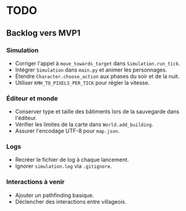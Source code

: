 # TODO

## Backlog vers MVP1

### Simulation
- Corriger l'appel à `move_towards_target` dans `Simulation.run_tick`.
- Intégrer `Simulation` dans `main.py` et animer les personnages.
- Étendre `Character.choose_action` aux phases du soir et de la nuit.
- Utiliser `KMH_TO_PIXELS_PER_TICK` pour régler la vitesse.

### Éditeur et monde
- Conserver type et taille des bâtiments lors de la sauvegarde dans l'éditeur.
- Vérifier les limites de la carte dans `World.add_building`.
- Assurer l'encodage UTF-8 pour `map.json`.

### Logs
- Recréer le fichier de log à chaque lancement.
- Ignorer `simulation.log` via `.gitignore`.

### Interactions à venir
- Ajouter un pathfinding basique.
- Déclencher des interactions entre villageois.
